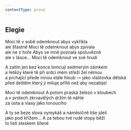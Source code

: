 ```yaml
---
contentType: prose
---
```


## Elegie

Moci tě v sobě odemknout abys vykřikla  
ale šťastně Moci tě odemknout abys zpívala  
ale ne z hoře Abys ve mně poznala spoluvězně  
ale v lásce… Moci tě odemknout ve své hrudi

A zatím jen bez konce lomcuji sedmerým zámkem  
a řetězy které tě při srdci mém střeží žel němou  
a prchající přede mnou stále hloub — jako vlaštovka dětská  
před deštěm který ji miluje příliš než aby nezabíjel

Moci tě odemknout A potom praská železo v kloubech  
a v prstech zkrvavělých držím tě náhle  
za ústa a vlasy jako tonoucího

A ty se beze slova vymykáš a náměsíčně tiše jdeš  
jako pod křížem… A za tebou tvé rudé stopy běží  
to listí steskem šílené
